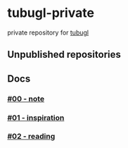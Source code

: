 # tubugl-private

private repository for [tubugl](https://github.com/kenjiSpecial/tubugl-helper/blob/master/src/shaders/normalHelper.shader.js)

## Unpublished repositories

## Docs

### [#00 - note](https://github.com/kenjiSpecial/tubugl-private/blob/master/docs/00-note.md)

### [#01 - inspiration](https://github.com/kenjiSpecial/tubugl-private/blob/master/docs/01-inspiration.md)

### [#02 - reading](https://github.com/kenjiSpecial/tubugl-private/blob/master/docs/02-reading.md)
